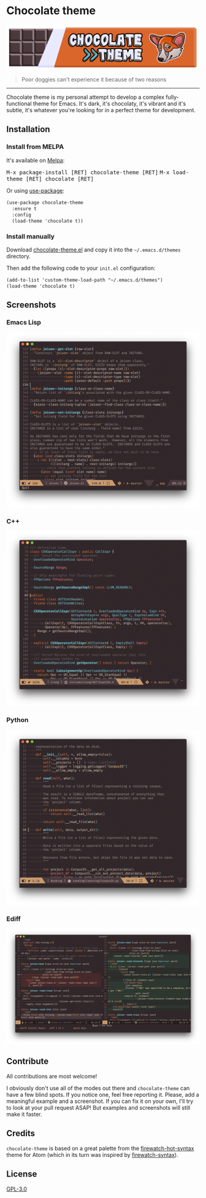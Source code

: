 # Chocolate theme

![chocolate theme banner](assets/Chocolate_banner.png)
> Poor doggies can't experience it because of two reasons

---

Chocolate theme is my personal attempt to develop a complex fully-functional theme for Emacs. It's dark, it's chocolaty, it's vibrant and it's subtle, it's whatever you're looking for in a perfect theme for development. 

## Installation

### Install from MELPA

It's available on [Melpa](https://melpa.org/):

<kbd>M-x package-install [RET] chocolate-theme [RET]</kbd>
<kbd>M-x load-theme [RET] chocolate [RET]</kbd>

Or using [use-package](https://github.com/jwiegley/use-package):

``` emacs-lisp
(use-package chocolate-theme
  :ensure t
  :config
  (load-theme 'chocolate t))
```

### Install manually

Download [chocolate-theme.el](./chocolate-theme.el) and copy it into the  `~/.emacs.d/themes` directory.

Then add the following code to your `init.el` configuration:

``` emacs-lisp
(add-to-list 'custom-theme-load-path "~/.emacs.d/themes")
(load-theme 'chocolate t)
```

## Screenshots

### Emacs Lisp

![emacs lisp](assets/el-screenshot.png)

### C++

![c++](assets/cpp-screenshot.png)

### Python

![python](assets/py-screenshot.png)

### Ediff

![ediff](assets/ediff-screenshot.png)

## Contribute

All contributions are most welcome!

I obviously don't use all of the modes out there and `chocolate-theme` can have a few blind spots. If you notice one, feel free reporting it. Please, add a meaningful example and a screenshot. If you can fix it on your own, I'll try to look at your pull request ASAP! But examples and screenshots will still make it faster.

## Credits

`chocolate-theme` is based on a great palette from the [firewatch-hot-syntax](https://github.com/rricard/firewatch-hot-syntax "firewatch-hot-syntax") theme for Atom (which in its turn was inspired by [firewatch-syntax](https://github.com/SebastianSzturo/firewatch-syntax "firewatch-syntax")).

## License

[GPL-3.0](./LICENSE)
